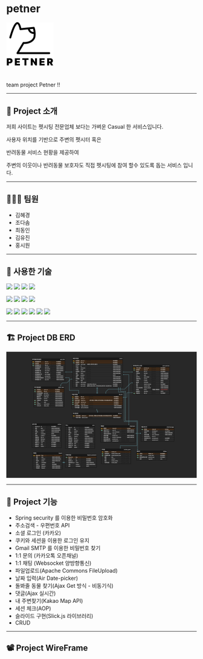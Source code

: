 # petner
![url_img](https://github.com/kostapetner/petner/blob/master/src/main/webapp/resources/images/header_logo.png?raw=true)
#
team project Petner !!

---
## 📢 Project 소개
저희 사이트는 펫시팅 전문업체 보다는 가벼운 Casual 한 서비스입니다.

사용자 위치를 기반으로 주변의 펫시터 혹은

반려동물 서비스 현황을 제공하여

주변의 이웃이나 반려동물 보호자도 직접 펫시팅에 참여 할수 있도록 돕는 서비스 입니다.



---
## 👩🏻‍💻 팀원
* 김혜경
* 조다솜
* 최동인
* 김유진
* 홍시원



---
## 🔧 사용한 기술
<img src="https://img.shields.io/badge/jQuery-0769AD?style=flat-square&logoColor=white"/> <img src="https://img.shields.io/badge/mybatis-000000?style=flat-square&logoColor=white"/> <img src="https://img.shields.io/badge/Ajax-2D5DBC?style=flat-square&logoColor=white"/> <img src="https://img.shields.io/badge/Java-DC3713?style=flat-square&logoColor=white"/>

<img src="https://img.shields.io/badge/Sts4-98C15C?style=flat-square&logoColor=white"/> <img src="https://img.shields.io/badge/Oracle-E73323?style=flat-square&logoColor=white"/> <img src="https://img.shields.io/badge/Dbeaver-867465?style=flat-square&logoColor=white"/> <img src="https://img.shields.io/badge/Websockets-000000?style=flat-square&logoColor=white"/>

<img src="https://img.shields.io/badge/KakaoMapApi-F5E14B?style=flat-square&logoColor=white"/> <img src="https://img.shields.io/badge/Html-DE6E3D?style=flat-square&logoColor=white"/> <img src="https://img.shields.io/badge/Javascript-E9C04B?style=flat-square&logoColor=white"/> <img src="https://img.shields.io/badge/Css-5CA7D7?style=flat-square&logoColor=white"/> <img src="https://img.shields.io/badge/Notion-000000?style=flat-square&logoColor=white"/> <img src="https://img.shields.io/badge/Figma-9F68EF?style=flat-square&logoColor=white"/>



---
## 🏗 Project DB ERD
![url_img](https://github.com/kostapetner/petner/blob/master/src/main/webapp/resources/images/erd_img.png?raw=true)



---
## 🔑 Project 기능
* Spring security 를 이용한 비밀번호 암호화
* 주소검색 - 우편번호 API
* 소셜 로그인 (카카오)
* 쿠키와 세션을 이용한 로그인 유지
* Gmail SMTP 를 이용한 비밀번호 찾기
* 1:1 문의 (카카오톡 오픈채널)
* 1:1 채팅 (Websocket 양방향통신)
* 파일업로드(Apache Commons FileUpload)
* 날짜 입력(Air Date-picker)
* 돌봐줄 동물 찾기(Ajax Get 방식 - 비동기식)
* 댓글(Ajax 실시간)
* 내 주변찾기(Kakao Map API)
* 세션 체크(AOP)
* 슬라이드 구현(Slick.js 라이브러리)
* CRUD



---
## 📽 Project WireFrame


